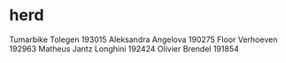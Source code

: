 # herd
Tumarbike Tolegen 193015
Aleksandra Angelova 190275
Floor Verhoeven 192963
Matheus Jantz Longhini 192424
Olivier Brendel 191854
